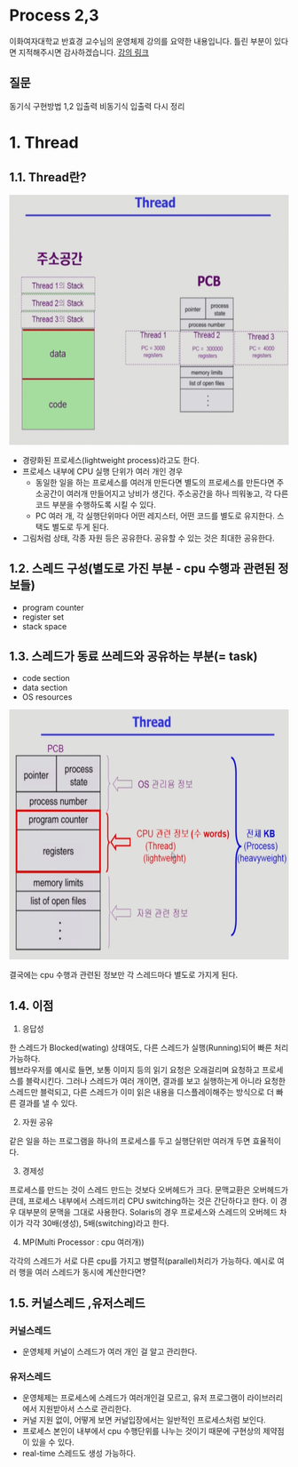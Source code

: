 Process 2,3
===
이화여자대학교 반효경 교수님의 운영체제 강의를 요약한 내용입니다. 틀린 부분이 있다면 지적해주시면 감사하겠습니다.  [강의 링크](http://www.kocw.net/home/cview.do?cid=4b9cd4c7178db077)

## 질문
동기식 구현방법 1,2 입출력 비동기식 입출력 다시 정리

# 1. Thread
## 1.1. Thread란?
<img src="./images/thread1.png" height="450px" width="800px"/>  

- 경량화된 프로세스(lightweight process)라고도 한다.
- 프로세스 내부에 CPU 실행 단위가 여러 개인 경우
    - 동일한 일을 하는 프로세스를 여러개 만든다면 별도의 프로세스를 만든다면 주소공간이 여러개 만들어지고 낭비가 생긴다. 주소공간을 하나 띄워놓고, 각 다른 코드 부분을 수행하도록 시킬 수 있다.
    - PC 여러 개, 각 실행단위마다 어떤 레지스터, 어떤 코드를 별도로 유지한다. 스택도 별도로 두게 된다. 
- 그림처럼 상태, 각종 자원 등은 공유한다. 공유할 수 있는 것은 최대한 공유한다.

## 1.2. 스레드 구성(별도로 가진 부분 - cpu 수행과 관련된 정보들)
- program counter
- register set
- stack space

## 1.3. 스레드가 동료 쓰레드와 공유하는 부분(= task)
- code section
- data section
- OS resources

<img src="./images/thread2.png" height="450px" width="800px"/>  

결국에는 cpu 수행과 관련된 정보만 각 스레드마다 별도로 가지게 된다.


## 1.4. 이점
1. 응답성  

한 스레드가 Blocked(wating) 상태여도, 다른 스레드가 실행(Running)되어 빠른 처리 가능하다.  
웹브라우저를 예시로 들면, 보통 이미지 등의 읽기 요청은 오래걸리며 요청하고 프로세스를 블락시킨다. 그러나 스레드가 여러 개이면, 결과를 보고 실행하는게 아니라 요청한 스레드만 블럭되고, 다른 스레드가 이미 읽은 내용을 디스플레이해주는 방식으로 더 빠른 결과를 낼 수 있다.

2. 자원 공유

같은 일을 하는 프로그램을 하나의 프로세스를 두고 실행단위만 여러개 두면 효율적이다.

3. 경제성

프로세스를 만드는 것이 스레드 만드는 것보다 오버헤드가 크다. 문맥교환은 오버헤드가 큰데, 프로세스 내부에서 스레드끼리 CPU switching하는 것은 간단하다고 한다. 이 경우 대부분의 문맥을 그대로 사용한다. Solaris의 경우 프로세스와 스레드의 오버헤드 차이가 각각 30배(생성), 5배(switching)라고 한다.

4. MP(Multi Processor : cpu 여러개))

각각의 스레드가 서로 다른 cpu를 가지고 병렬적(parallel)처리가 가능하다. 예시로 여러 행을 여러 스레드가 동시에 계산한다면?

## 1.5. 커널스레드 ,유저스레드
### 커널스레드
- 운영체제 커널이 스레드가 여러 개인 걸 알고 관리한다.
### 유저스레드
- 운영체제는 프로세스에 스레드가 여러개인걸 모르고, 유저 프로그램이 라이브러리에서 지원받아서 스스로 관리한다.
- 커널 지원 없이, 어떻게 보면 커널입장에서는 일반적인 프로세스처럼 보인다.
- 프로세스 본인이 내부에서 cpu 수행단위를 나누는 것이기 때문에 구현상의 제약점이 있을 수 있다.
- real-time 스레드도 생성 가능하다.